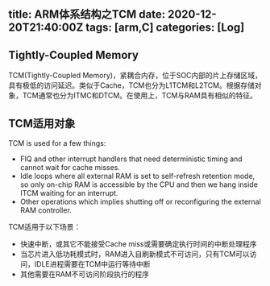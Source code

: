 title: ARM体系结构之TCM
date: 2020-12-20T21:40:00Z
tags: [arm,C]
categories: [Log]
---

## Tightly-Coupled Memory
TCM(Tightly-Coupled Memory)，紧耦合内存，位于SOC内部的片上存储区域，具有极低的访问延迟。类似于Cache，TCM也分为L1TCM和L2TCM。根据存储对象，TCM通常也分为ITMC和DTCM。在使用上，TCM与RAM具有相似的特征。

<!-- more -->

## TCM适用对象
TCM is used for a few things:
- FIQ and other interrupt handlers that need deterministic
  timing and cannot wait for cache misses.
- Idle loops where all external RAM is set to self-refresh
  retention mode, so only on-chip RAM is accessible by
  the CPU and then we hang inside ITCM waiting for an
  interrupt.
- Other operations which implies shutting off or reconfiguring
  the external RAM controller.

TCM适用于以下场景：
- 快速中断，或其它不能接受Cache miss或需要确定执行时间的中断处理程序
- 当芯片进入低功耗模式时，RAM进入自刷新模式不可访问，只有TCM可以访问，IDLE进程需要在TCM中运行等待中断
- 其他需要在RAM不可访问阶段执行的程序